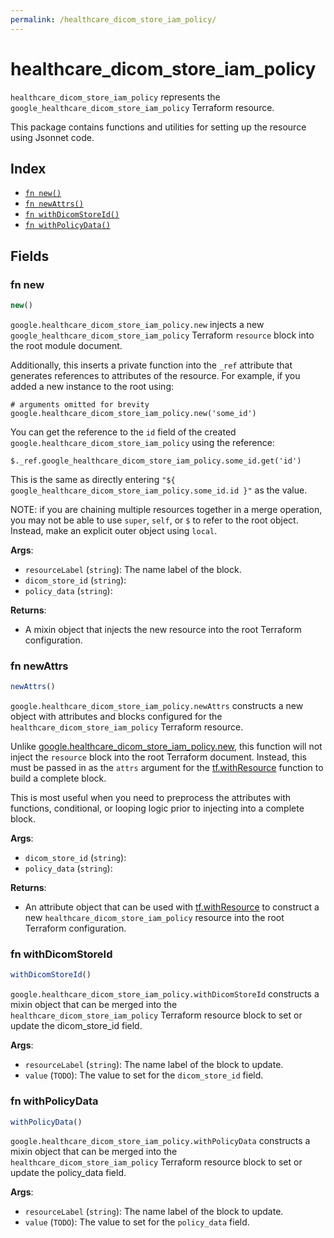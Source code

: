 ```yaml
---
permalink: /healthcare_dicom_store_iam_policy/
---
```


# healthcare_dicom_store_iam_policy

`healthcare_dicom_store_iam_policy` represents the `google_healthcare_dicom_store_iam_policy` Terraform resource.



This package contains functions and utilities for setting up the resource using Jsonnet code.


## Index

* [`fn new()`](#fn-new)
* [`fn newAttrs()`](#fn-newattrs)
* [`fn withDicomStoreId()`](#fn-withdicomstoreid)
* [`fn withPolicyData()`](#fn-withpolicydata)

## Fields

### fn new

```ts
new()
```


`google.healthcare_dicom_store_iam_policy.new` injects a new `google_healthcare_dicom_store_iam_policy` Terraform `resource`
block into the root module document.

Additionally, this inserts a private function into the `_ref` attribute that generates references to attributes of the
resource. For example, if you added a new instance to the root using:

    # arguments omitted for brevity
    google.healthcare_dicom_store_iam_policy.new('some_id')

You can get the reference to the `id` field of the created `google.healthcare_dicom_store_iam_policy` using the reference:

    $._ref.google_healthcare_dicom_store_iam_policy.some_id.get('id')

This is the same as directly entering `"${ google_healthcare_dicom_store_iam_policy.some_id.id }"` as the value.

NOTE: if you are chaining multiple resources together in a merge operation, you may not be able to use `super`, `self`,
or `$` to refer to the root object. Instead, make an explicit outer object using `local`.

**Args**:
  - `resourceLabel` (`string`): The name label of the block.
  - `dicom_store_id` (`string`): 
  - `policy_data` (`string`): 

**Returns**:
- A mixin object that injects the new resource into the root Terraform configuration.


### fn newAttrs

```ts
newAttrs()
```


`google.healthcare_dicom_store_iam_policy.newAttrs` constructs a new object with attributes and blocks configured for the `healthcare_dicom_store_iam_policy`
Terraform resource.

Unlike [google.healthcare_dicom_store_iam_policy.new](#fn-healthcaredicomstoreiampolicynew), this function will not inject the `resource`
block into the root Terraform document. Instead, this must be passed in as the `attrs` argument for the
[tf.withResource](https://github.com/tf-libsonnet/core/tree/main/docs#fn-withresource) function to build a complete block.

This is most useful when you need to preprocess the attributes with functions, conditional, or looping logic prior to
injecting into a complete block.

**Args**:
  - `dicom_store_id` (`string`): 
  - `policy_data` (`string`): 

**Returns**:
  - An attribute object that can be used with [tf.withResource](https://github.com/tf-libsonnet/core/tree/main/docs#fn-withresource) to construct a new `healthcare_dicom_store_iam_policy` resource into the root Terraform configuration.


### fn withDicomStoreId

```ts
withDicomStoreId()
```

`google.healthcare_dicom_store_iam_policy.withDicomStoreId` constructs a mixin object that can be merged into the `healthcare_dicom_store_iam_policy`
Terraform resource block to set or update the dicom_store_id field.



**Args**:
  - `resourceLabel` (`string`): The name label of the block to update.
  - `value` (`TODO`): The value to set for the `dicom_store_id` field.


### fn withPolicyData

```ts
withPolicyData()
```

`google.healthcare_dicom_store_iam_policy.withPolicyData` constructs a mixin object that can be merged into the `healthcare_dicom_store_iam_policy`
Terraform resource block to set or update the policy_data field.



**Args**:
  - `resourceLabel` (`string`): The name label of the block to update.
  - `value` (`TODO`): The value to set for the `policy_data` field.
